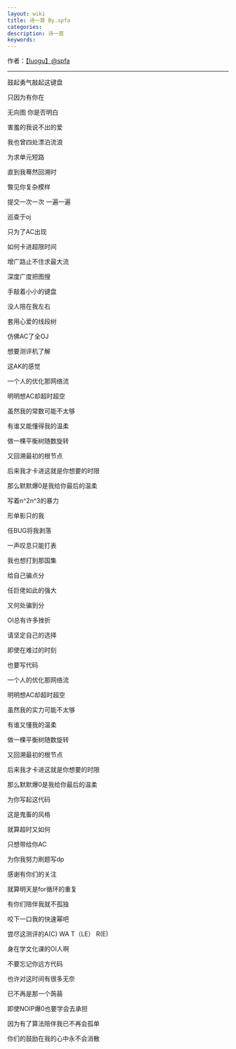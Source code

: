 ```yaml
---
layout: wiki
title: 诗一首 By.spfa
categories: 
description: 诗一首
keywords: 
---
```

作者：[【luogu】@spfa](https://www.luogu.org/space/show?uid=17850)

---

鼓起勇气敲起这键盘

只因为有你在

无向图 你是否明白

害羞的我说不出的爱

我也曾四处漂泊流浪

为求单元短路

直到我蓦然回溯时

暼见你复杂模样

提交一次一次 一遍一遍

巡查于oj

只为了AC出现

如何卡进超限时间

增广路止不住求最大流

深度广度把图搜

手敲着小小的键盘

没人陪在我左右

套用心爱的线段树

仿佛AC了全OJ

想要测评机了解

这AK的感觉

一个人的优化那网络流

明明想AC却超时超空

虽然我的常数可能不太够

有谁又能懂得我的温柔

做一棵平衡树随数旋转

又回溯最初的根节点

后来我才卡进这就是你想要的时限

那么默默爆0是我给你最后的温柔

写着n^2n^3的暴力

形单影只的我

任BUG将我剥落

一声叹息只能打表

我也想打到那国集

给自己骗点分

任巨佬如此的强大

又何处骗到分

OI总有许多挫折

请坚定自己的选择

即使在难过的时刻

也要写代码

一个人的优化那网络流

明明想AC却超时超空

虽然我的实力可能不太够

有谁又懂我的温柔

做一棵平衡树随数旋转

又回溯最初的根节点

后来我才卡进这就是你想要的时限

那么默默爆0是我给你最后的温柔

为你写起这代码

这是鬼畜的风格

就算超时又如何

只想带给你AC

为你我努力刷题写dp

感谢有你们的关注

就算明天是for循环的重复

有你们陪伴我就不孤独

咬下一口我的快速幂吧

尝尽这测评的A(C) WA T（LE） R(E)

身在学文化课的OI人啊

不要忘记你远方代码

也许对这时间有很多无奈

已不再是那一个蒟蒻

即使NOIP爆0也要学会去承担

因为有了算法陪伴我已不再会孤单

你们的鼓励在我的心中永不会消散
